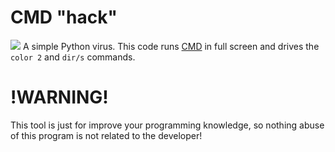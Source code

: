 # CMD "hack"
![](https://cdn.discordapp.com/attachments/1014200166473023540/1103366474975948981/2023-05-04_000347.png)
A simple Python virus. This code runs [CMD](https://wikipedia.org/wiki/Cmd.exe) in full screen and drives the `color 2` and `dir/s` commands.
# !WARNING!
This tool is just for improve your programming knowledge, so nothing abuse of this program is not related to the developer!

